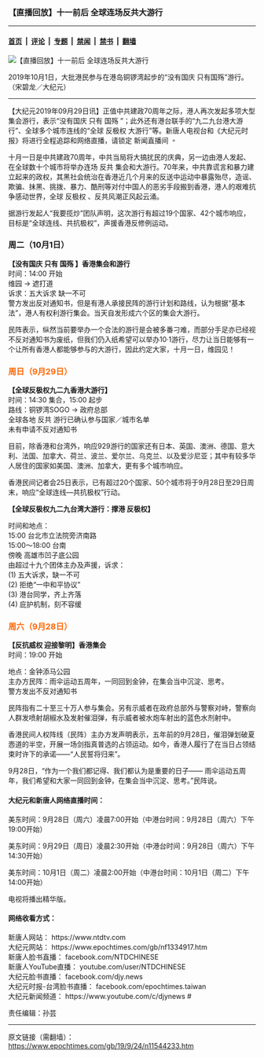 ### 【直播回放】十一前后 全球连场反共大游行

---

#### [首页](../../../..?n11544233) &nbsp;|&nbsp; [评论](../../../../../epoch-comment?n11544233) &nbsp;|&nbsp; [专题](../../../../../epoch-special?n11544233) &nbsp;|&nbsp; [禁闻](../../../../../epoch-news?n11544233) &nbsp;|&nbsp; [禁书](../../../../../books?n11544233) &nbsp;|&nbsp; [翻墙](https://github.com/gfw-breaker/nogfw/blob/master/README.md?n11544233)


<div><img alt="【直播回放】十一前后 全球连场反共大游行" class="attachment-djy_600_400 size-djy_600_400 wp-post-image" src="https://i.epochtimes.com/assets/uploads/2019/09/1910010204082188-600x400.jpg"/>
<div class="caption">
 <p>
  2019年10月1日，大批港民参与在港岛铜锣湾起步的“没有国庆 只有国殇”游行。（宋碧龙／大纪元）
 </p>
</div></div><hr/><div class="post_content" id="artbody" itemprop="articleBody">
 <!-- article content begin -->
 <p>
  【大纪元2019年09月29日讯】正值中共建政70周年之际，港人再次发起多项大型集会游行，表示“没有国庆 只有
  <ok href="https://www.epochtimes.com/gb/tag/%E5%9B%BD%E6%AE%87.html">
   国殇
  </ok>
  ”；此外还有港台联手的“九二九台港大游行”、全球多个城市连线的“全球
  <ok href="https://www.epochtimes.com/gb/tag/%E5%8F%8D%E6%9E%81%E6%9D%83.html">
   反极权
  </ok>
  大游行”等。新唐人电视台和《大纪元时报》将进行全程追踪和网络直播，请锁定
  <span lang="zh-TW" tabindex="0">
   <ok href="https://www.epochtimes.com/gb/nf1334917.htm" rel="noopener noreferrer" target="_blank">
    新闻直播间
   </ok>
   。
  </span>
 </p>
 <p>
  十月一日是中共建政70周年，中共当局将大搞扰民的庆典，另一边由港人发起、在全球数十个城市将举办连场
  <ok href="https://www.epochtimes.com/gb/tag/%E5%8F%8D%E5%85%B1.html">
   反共
  </ok>
  集会和大游行。70年来，中共靠谎言和暴力建立起来的政权，其黑社会统治在香港近几个月来的反送中运动中暴露殆尽，造谣、欺骗、抹黑、挑拨、暴力、酷刑等对付中国人的恶劣手段搬到香港，港人的艰难抗争感动世界，全球
  <ok href="https://www.epochtimes.com/gb/tag/%E5%8F%8D%E6%9E%81%E6%9D%83.html">
   反极权
  </ok>
  、反共风潮正风起云涌。
 </p>
 <p>
  据游行发起人“我要揽炒”团队声明，这次游行有超过19个国家、42个城市响应，目标是“全球连线、共抗极权”，声援香港反修例运动。
 </p>
 <h3>
  <strong>
   周二（10月1日）
  </strong>
 </h3>
 <p>
  <strong>
   【没有国庆 只有
   <ok href="https://www.epochtimes.com/gb/tag/%E5%9B%BD%E6%AE%87.html">
    国殇
   </ok>
   】香港集会和游行
  </strong>
  <br/>
  时间：14:00 开始
  <br/>
  维园 → 遮打道
  <br/>
  诉求：五大诉求 缺一不可
  <br/>
  警方发出反对通知书，但是有港人承接民阵的游行计划和路线，认为根据“基本法”，港人有权利游行集会。当天自发形成六个区的集会大游行。
 </p>
 <p>
  <center>
  </center>
 </p>
 <p style="text-align: center;">
 </p>
 <p>
  <center>
  </center>
  <center>
  </center>
  民阵表示，纵然当前要举办一个合法的游行是会被多番刁难，而部分手足亦已经视不反对通知书为废纸，但我们仍入纸希望可以举办10·1游行，尽力让当日能够有一个让所有香港人都能够参与的大游行，因此约定大家，十月一日，维园见！
 </p>
 <h3>
  <strong>
   <span style="color: #ff6600;">
    周日（9月29日）
   </span>
  </strong>
 </h3>
 <p>
  <center>
  </center>
  <center>
  </center>
  <strong>
   【全球反极权九二九香港大游行】
  </strong>
  <br/>
  时间：14:30 集合，15:00 起步
  <br/>
  路线：铜锣湾SOGO → 政府总部
  <br/>
  全球各地
  <ok href="https://www.epochtimes.com/gb/tag/%E5%8F%8D%E5%85%B1.html">
   反共
  </ok>
  游行已确认参与国家／城市名单
  <br/>
  未有申请不反对通知书
 </p>
 <p>
  目前，除香港和台湾外，响应929游行的国家还有日本、英国、澳洲、德国、意大利、法国、加拿大、荷兰、波兰、爱尔兰、乌克兰、以及爱沙尼亚；其中有较多华人居住的国家如美国、澳洲、加拿大，更有多个城市响应。
 </p>
 <p>
  香港民间记者会25日表示，已有超过20个国家、50个城市将于9月28日至29日周末，响应“全球连线—共抗极权”行动。
 </p>
 <p>
  <strong>
   【全球反极权九二九台湾大游行：撑港 反极权】
  </strong>
 </p>
 <p>
  <center>
  </center>
  时间和地点：
  <br/>
  15:00 台北市立法院旁济南路
  <br/>
  15:00～18:00 台南
  <br/>
  傍晚 高雄市凹子底公园
  <br/>
  由超过十九个团体主办及声援，诉求：
  <br/>
  (1) 五大诉求，缺一不可
  <br/>
  (2) 拒绝“一中和平协议”
  <br/>
  (3) 港台同学，齐上齐落
  <br/>
  (4) 庇护机制，刻不容缓
 </p>
 <h3>
  <strong>
   <span style="color: #ff6600;">
    周六（9月28日）
   </span>
  </strong>
 </h3>
 <p>
  <strong>
   【反抗威权 迎接黎明】香港集会
  </strong>
  <br/>
  时间：19:00 开始
 </p>
 <p>
  地点：金钟添马公园
  <br/>
  主办方民阵：雨伞运动五周年，一同回到金钟，在集会当中沉淀、思考。
  <br/>
  警方发出不反对通知书
 </p>
 <p>
  民阵指有二十至三十万人参与集会。另有示威者在政府总部外与警察对峙，警察向人群发喷射胡椒水及发射催泪弹，有示威者被水炮车射出的蓝色水剂射中。
 </p>
 <p>
  <center>
  </center>
 </p>
 <p>
  <center>
  </center>
  <center>
  </center>
  <center>
  </center>
  <center>
  </center>
  <center>
  </center>
  <center>
  </center>
  香港民间人权阵线（民阵）主办方发声明表示，五年前的9月28日，催泪弹划破夏悫道的半空，开展一场剑指真普选的占领运动。如今，香港人履行了在当日占领结束时许下的承诺——“人民誓将归来”。
 </p>
 <p>
  9月28日，“作为一个我们都记得、我们都认为是重要的日子—— 雨伞运动五周年，我们希望和大家一同回到金钟，在集会当中沉淀、思考。”民阵说。
 </p>
 <h4>
  大纪元和新唐人网络直播时间：
 </h4>
 <p>
  美东时间：9月28日（周六）凌晨7:00开始（中港台时间：9月28日（周六）下午19:00开始）
 </p>
 <p>
  美东时间：9月29日（周日）凌晨2:30开始（中港台时间：9月28日（周六）下午14:30开始）
 </p>
 <p>
  美东时间：10月1日（周二）凌晨2:00开始（中港台时间：10月1日（周二）下午14:00开始）
 </p>
 <p>
  电视将播出精华版。
 </p>
 <h4>
  网络收看方式：
 </h4>
 <p>
  新唐人网站：
  <ok href="https://www.ntdtv.com/">
   https://www.ntdtv.com
  </ok>
  <br/>
  大纪元网站：
  <ok href="https://www.epochtimes.com/gb/nf1334917.htm">
   https://www.epochtimes.com/gb/nf1334917.htm
  </ok>
  <br/>
  新唐人脸书直播：
  <ok href="http://facebook.com/NTDCHINESE">
   facebook.com/NTDCHINESE
  </ok>
  <br/>
  新唐人YouTube直播：
  <ok href="http://youtube.com/user/NTDCHINESE">
   youtube.com/user/NTDCHINESE
  </ok>
  <br/>
  大纪元脸书直播：
  <ok href="http://facebook.com/djy.news">
   facebook.com/djy.news
  </ok>
  <br/>
  大纪元时报-台湾脸书直播：
  <ok href="http://facebook.com/epochtimes.taiwan">
   facebook.com/epochtimes.taiwan
  </ok>
  <br/>
  大纪元新闻频道：
  <ok href="https://www.youtube.com/c/djynews">
   https://www.youtube.com/c/djynews
  </ok>
  #
 </p>
 <p>
  责任编辑：孙芸
 </p>
 <!-- article content end -->
 <div id="below_article_ad">
 </div>
</div>


---

原文链接（需翻墙）：https://www.epochtimes.com/gb/19/9/24/n11544233.htm